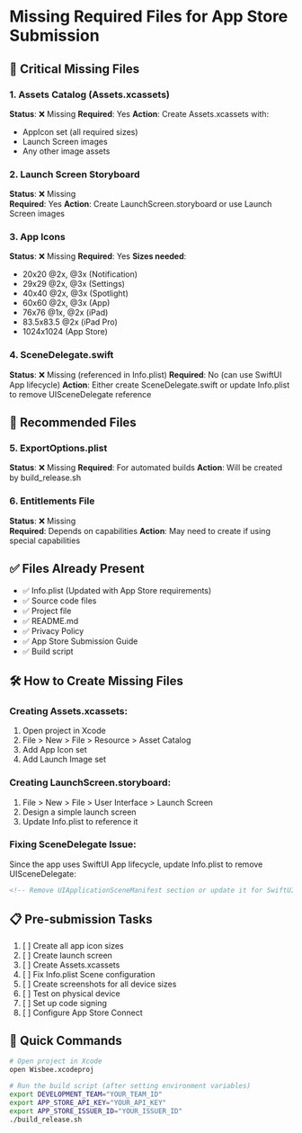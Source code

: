 # Missing Required Files for App Store Submission

## 🚨 Critical Missing Files

### 1. Assets Catalog (Assets.xcassets)
**Status**: ❌ Missing
**Required**: Yes
**Action**: Create Assets.xcassets with:
- AppIcon set (all required sizes)
- Launch Screen images
- Any other image assets

### 2. Launch Screen Storyboard
**Status**: ❌ Missing  
**Required**: Yes
**Action**: Create LaunchScreen.storyboard or use Launch Screen images

### 3. App Icons
**Status**: ❌ Missing
**Required**: Yes
**Sizes needed**:
- 20x20 @2x, @3x (Notification)
- 29x29 @2x, @3x (Settings)
- 40x40 @2x, @3x (Spotlight)
- 60x60 @2x, @3x (App)
- 76x76 @1x, @2x (iPad)
- 83.5x83.5 @2x (iPad Pro)
- 1024x1024 (App Store)

### 4. SceneDelegate.swift
**Status**: ❌ Missing (referenced in Info.plist)
**Required**: No (can use SwiftUI App lifecycle)
**Action**: Either create SceneDelegate.swift or update Info.plist to remove UISceneDelegate reference

## 📝 Recommended Files

### 5. ExportOptions.plist
**Status**: ❌ Missing
**Required**: For automated builds
**Action**: Will be created by build_release.sh

### 6. Entitlements File
**Status**: ❌ Missing  
**Required**: Depends on capabilities
**Action**: May need to create if using special capabilities

## ✅ Files Already Present

- ✅ Info.plist (Updated with App Store requirements)
- ✅ Source code files
- ✅ Project file
- ✅ README.md
- ✅ Privacy Policy
- ✅ App Store Submission Guide
- ✅ Build script

## 🛠️ How to Create Missing Files

### Creating Assets.xcassets:
1. Open project in Xcode
2. File > New > File > Resource > Asset Catalog
3. Add App Icon set
4. Add Launch Image set

### Creating LaunchScreen.storyboard:
1. File > New > File > User Interface > Launch Screen
2. Design a simple launch screen
3. Update Info.plist to reference it

### Fixing SceneDelegate Issue:
Since the app uses SwiftUI App lifecycle, update Info.plist to remove UISceneDelegate:
```xml
<!-- Remove UIApplicationSceneManifest section or update it for SwiftUI -->
```

## 📋 Pre-submission Tasks

1. [ ] Create all app icon sizes
2. [ ] Create launch screen
3. [ ] Create Assets.xcassets
4. [ ] Fix Info.plist Scene configuration
5. [ ] Create screenshots for all device sizes
6. [ ] Test on physical device
7. [ ] Set up code signing
8. [ ] Configure App Store Connect

## 🎯 Quick Commands

```bash
# Open project in Xcode
open Wisbee.xcodeproj

# Run the build script (after setting environment variables)
export DEVELOPMENT_TEAM="YOUR_TEAM_ID"
export APP_STORE_API_KEY="YOUR_API_KEY"
export APP_STORE_ISSUER_ID="YOUR_ISSUER_ID"
./build_release.sh
```